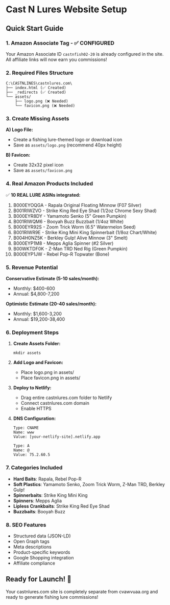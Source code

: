 # Cast N Lures Website Setup

## Quick Start Guide

### 1. Amazon Associate Tag - ✅ CONFIGURED
Your Amazon Associate ID `castnfish02-20` is already configured in the site.
All affiliate links will now earn you commissions!

### 2. Required Files Structure
```
C:\CASTNLINES\castnlures.com\
├── index.html (✅ Created)
├── _redirects (✅ Created)
└── assets/
    ├── logo.png (❌ Needed)
    └── favicon.png (❌ Needed)
```

### 3. Create Missing Assets

**A) Logo File:**
- Create a fishing lure-themed logo or download icon
- Save as `assets/logo.png` (recommend 40px height)

**B) Favicon:**
- Create 32x32 pixel icon
- Save as `assets/favicon.png`

### 4. Real Amazon Products Included

✅ **10 REAL LURE ASINs integrated:**
1. B000EYOQGA - Rapala Original Floating Minnow (F07 Silver)
2. B001RIWZVO - Strike King Red Eye Shad (1/2oz Chrome Sexy Shad)
3. B000EYR8DY - Yamamoto Senko (5" Green Pumpkin)
4. B001RIWQM6 - Booyah Buzz Buzzbait (1/4oz White)
5. B000EYR92S - Zoom Trick Worm (6.5" Watermelon Seed)
6. B001RIWR9E - Strike King Mini King Spinnerbait (1/8oz Chart/White)
7. B004H0NZ5K - Berkley Gulp! Alive Minnow (3" Smelt)
8. B000EYP1M8 - Mepps Aglia Spinner (#2 Silver)
9. B00WKTDF0K - Z-Man TRD Ned Rig (Green Pumpkin)
10. B000EYP1JW - Rebel Pop-R Topwater (Bone)

### 5. Revenue Potential

**Conservative Estimate (5-10 sales/month):**
- Monthly: $400-600
- Annual: $4,800-7,200

**Optimistic Estimate (20-40 sales/month):**
- Monthly: $1,600-3,200  
- Annual: $19,200-38,400

### 6. Deployment Steps

1. **Create Assets Folder:**
   ```
   mkdir assets
   ```

2. **Add Logo and Favicon:**
   - Place logo.png in assets/
   - Place favicon.png in assets/

3. **Deploy to Netlify:**
   - Drag entire castnlures.com folder to Netlify
   - Connect castnlures.com domain
   - Enable HTTPS

4. **DNS Configuration:**
   ```
   Type: CNAME
   Name: www
   Value: [your-netlify-site].netlify.app

   Type: A  
   Name: @
   Value: 75.2.60.5
   ```

### 7. Categories Included

- **Hard Baits**: Rapala, Rebel Pop-R
- **Soft Plastics**: Yamamoto Senko, Zoom Trick Worm, Z-Man TRD, Berkley Gulp!
- **Spinnerbaits**: Strike King Mini King
- **Spinners**: Mepps Aglia
- **Lipless Crankbaits**: Strike King Red Eye Shad
- **Buzzbaits**: Booyah Buzz

### 8. SEO Features

- Structured data (JSON-LD)
- Open Graph tags
- Meta descriptions
- Product-specific keywords
- Google Shopping integration
- Affiliate compliance

## Ready for Launch! 🚀

Your castnlures.com site is completely separate from cvawvuaa.org and ready to generate fishing lure commissions!